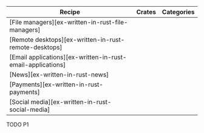 | Recipe | Crates | Categories |
|--------|--------|------------|
| [File managers][ex-written-in-rust-file-managers] |  |  |
| [Remote desktops][ex-written-in-rust-remote-desktops] |  |  |
| [Email applications][ex-written-in-rust-email-applications] |  |  |
| [News][ex-written-in-rust-news] |  |  |
| [Payments][ex-written-in-rust-payments] |  |  |
| [Social media][ex-written-in-rust-social-media] |  |  |

<div class="hidden">
TODO P1
</div>
